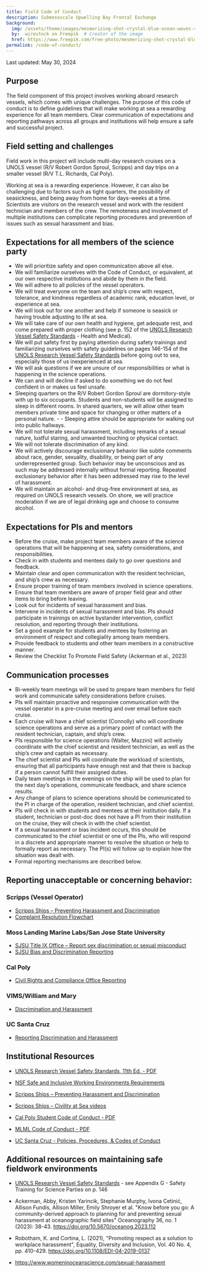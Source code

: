 ```yaml
---
title: Field Code of Conduct
description: Submesoscale Upwelling Bay Frontal Exchange
background:
  img: /assets/theme/images/mesmerizing-shot-crystal-blue-ocean-waves-smaller.png
  by:  wirestock on Freepik  # Creator of the image
  href: https://www.freepik.com/free-photo/mesmerizing-shot-crystal-blue-ocean-waves_17530073.htm#query=ocean%20background&position=3&from_view=keyword&trac
permalink: /code-of-conduct/
---
```


Last updated: May 30, 2024

## Purpose

The field component of this project involves working aboard research vessels, which comes with unique challenges. The purpose of this code of conduct is to define guidelines that will make working at sea a rewarding experience for all team members. Clear communication of expectations and reporting pathways across all groups and institutions will help ensure a safe and successful project.

## Field setting and challenges

Field work in this project will include multi-day research cruises on a UNOLS vessel (R/V Robert Gordon Sproul, Scripps) and day trips on a smaller vessel (R/V T.L. Richards, Cal Poly).

Working at sea is a rewarding experience. However, it can also be challenging due to factors such as tight quarters, the possibility of seasickness, and being away from home for days-weeks at a time. Scientists are visitors on the research vessel and work with the resident technician and members of the crew. The remoteness and involvement of multiple institutions can complicate reporting procedures and prevention of issues such as sexual harassment and bias. 

## Expectations for all members of the science party

- We will prioritize safety and open communication above all else.
- We will familiarize ourselves with the Code of Conduct, or equivalent, at our own respective institutions and abide by them in the field.
- We will adhere to all policies of the vessel operators.
- We will treat everyone on the team and ship’s crew with respect, tolerance, and kindness regardless of academic rank, education level, or experience at sea.
- We will look out for one another and help if someone is seasick or having trouble adjusting to life at sea.
- We will take care of our own health and hygiene, get adequate rest, and come prepared with proper clothing (see p. 152 of the [UNOLS Research Vessel Safety Standards](https://www.unols.org/document/research-vessel-safety-standards-rvss) - Health and Medical).
- We will put safety first by paying attention during safety trainings and familiarizing ourselves with safety guidelines on pages 146-154 of the [UNOLS Research Vessel Safety Standards](https://www.unols.org/document/research-vessel-safety-standards-rvss) before going out to sea, especially those of us inexperienced at sea.
- We will ask questions if we are unsure of our responsibilities or what is happening in the science operations.
- We can and will decline if asked to do something we do not feel confident in or makes us feel unsafe.
- Sleeping quarters on the R/V Robert Gordon Sproul are dormitory-style with up to six occupants. Students and non-students will be assigned to sleep in different rooms. In shared quarters, we will allow other team members private time and space for changing or other matters of a personal nature. - - Sleeping attire should be appropriate for walking out into public hallways.
- We will not tolerate sexual harassment, including remarks of a sexual nature, lustful staring, and unwanted touching or physical contact.
- We will not tolerate discrimination of any kind.
- We will actively discourage exclusionary behavior like subtle comments about race, gender, sexuality, disability, or being part of any underrepresented group. Such behavior may be unconscious and as such may be addressed internally without formal reporting. Repeated exclusionary behavior after it has been addressed may rise to the level of harassment.
- We will maintain an alcohol- and drug-free environment at sea, as required on UNOLS research vessels. On shore, we will practice moderation if we are of legal drinking age and choose to consume alcohol.

## Expectations for PIs and mentors

- Before the cruise, make project team members aware of the science operations that will be happening at sea, safety considerations, and responsibilities.
- Check in with students and mentees daily to go over questions and feedback.
- Maintain clear and open communication with the resident technician, and ship’s crew as necessary.
- Ensure proper training of team members involved in science operations.
- Ensure that team members are aware of proper field gear and other items to bring before leaving.
- Look out for incidents of sexual harassment and bias.
- Intervene in incidents of sexual harassment and bias. PIs should participate in trainings on active bystander intervention, conflict resolution, and reporting through their institutions.
- Set a good example for students and mentees by fostering an environment of respect and collegiality among team members. 
- Provide feedback to students and other team members in a constructive manner.
- Review the Checklist To Promote Field Safety (Ackerman et al., 2023)

## Communication processes

- Bi-weekly team meetings will be used to prepare team members for field work and communicate safety considerations before cruises.
- PIs will maintain proactive and responsive communication with the vessel operator in a pre-cruise meeting and over email before each cruise.
- Each cruise will have a chief scientist (Connolly) who will coordinate science operations and serve as a primary point of contact with the resident technician, captain, and ship’s crew.
- PIs responsible for science operations (Walter, Mazzini) will actively coordinate with the chief scientist and resident technician, as well as the ship’s crew and captain as necessary.
- The chief scientist and PIs will coordinate the workload of scientists, ensuring that all participants have enough rest and that there is backup if a person cannot fulfill their assigned duties.
- Daily team meetings in the evenings on the ship will be used to plan for the next day’s operations, communicate feedback, and share science results.
- Any change of plans to science operations should be communicated to the PI in charge of the operation, resident technician, and chief scientist.
- PIs will check in with students and mentees at their institution daily. If a student, technician or post-doc does not have a PI from their institution on the cruise, they will check in with the chief scientist.
- If a sexual harassment or bias incident occurs, this should be communicated to the chief scientist or one of the PIs, who will respond in a discrete and appropriate manner to resolve the situation or help to formally report as necessary. The PI(s) will follow up to explain how the situation was dealt with.
- Formal reporting mechanisms are described below.

## Reporting unacceptable or concerning behavior:

### Scripps (Vessel Operator)
- [Scripps Ships – Preventing Harassment and Discrimination](https://scripps.ucsd.edu/ships/preventing-harassment-and-discrimination)
- [Complaint Resolution Flowchart](https://scripps.ucsd.edu/system/files/2024-04/ComplaintResolutionFlowchart-MarFac.2023-03-22.pdf)

### Moss Landing Marine Labs/San Jose State University
- [SJSU Title IX Office – Report sex discrimination or sexual misconduct](https://www.sjsu.edu/titleix/help/report/index.php)
- [SJSU Bias and Discrimination Reporting](https://www.sjsu.edu/diversity/bias/)

### Cal Poly
- [Civil Rights and Compliance Office Reporting](https://crco.calpoly.edu/)

### VIMS/William and Mary
- [Discrimination and Harassment](https://www.wm.edu/offices/ce/equity/discrimination-harassment/)

### UC Santa Cruz
- [Reporting Discrimination and Harassment](https://socialsciences.ucsc.edu/faculty-and-staff/reporting-discrimination_harassment/index.html)

## Institutional Resources

- [UNOLS Research Vessel Safety Standards, 11th Ed. - PDF](https://www.unols.org/sites/default/files/RVSS_11thEd-12Nov2021.pdf)
- [NSF Safe and Inclusive Working Environments Requirements](https://new.nsf.gov/events/safe-inclusive-working-environments-requirements)

- [Scripps Ships – Preventing Harassment and Discrimination](https://scripps.ucsd.edu/ships/preventing-harassment-and-discrimination)
- [Scripps Ships – Civility at Sea videos](https://scripps.ucsd.edu/ships/preventing-harassment-and-discrimination)

- [Cal Poly Student Code of Conduct - PDF](https://content-calpoly-edu.s3.amazonaws.com/osrr/1/documents/ExecutiveOrders/CP%20Title%205.pdf)

- [MLML Code of Conduct - PDF](https://mlml.sjsu.edu/diversity/wp-content/uploads/sites/78/2023/08/MLML-Code-of-Conduct_APPROVED_2023_08_15.pdf)

- [UC Santa Cruz - Policies, Procedures, & Codes of Conduct](https://titleix.ucsc.edu/about/uc_policies.html)

## Additional resources on maintaining safe fieldwork environments

- [UNOLS Research Vessel Safety Standards](https://www.unols.org/document/research-vessel-safety-standards-rvss) - see Appendix G - Safety Training for Science Parties on p. 146

- Ackerman, Abby, Kristen Yarincik, Stephanie Murphy, Ivona Cetinić, Allison Fundis, Allison Miller, Emily Shroyer et al. "Know before you go: A community-derived approach to planning for and preventing sexual harassment at oceanographic field sites" Oceanography 36, no. 1 (2023): 38-43. https://doi.org/10.5670/oceanog.2023.112

- Robotham, K. and Cortina, L. (2021), "Promoting respect as a solution to workplace harassment", Equality, Diversity and Inclusion, Vol. 40 No. 4, pp. 410-429. https://doi.org/10.1108/EDI-04-2019-0137 

- https://www.womeninoceanscience.com/sexual-harassment 
